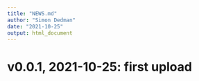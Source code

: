 ```yaml
---
title: "NEWS.md"
author: "Simon Dedman"
date: "2021-10-25"
output: html_document
---
```

# v0.0.1, 2021-10-25: first upload

<!-- If an item is related to an issue in GitHub, include the issue number in parentheses, e.g. (#​10).
If an item is related to a pull request, include the pull request number and the author, e.g. (#​101, @hadley).
Doing this makes it easy to navigate to the relevant issues on GitHub.-->
